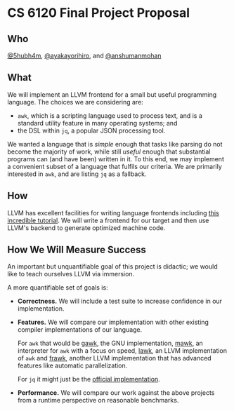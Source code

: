 # CS 6120 Final Project Proposal

## Who

[@5hubh4m](github.com/5hubh4m), [@ayakayorihiro](github.com/ayakayorihiro), and [@anshumanmohan](github.com/anshumanmohan)

## What

We will implement an LLVM frontend for a small but useful programming language. The choices we are considering are:

- `awk`, which is a scripting language used to process text, and is a standard utility feature in many operating systems; and
- the DSL within `jq`, a popular JSON processing tool.

We wanted a language that is *simple* enough that tasks like parsing do not become the majority of work, while still *useful* enough that substantial programs can (and have been) written in it. To this end, we may implement a convenient subset of a language that fulfils our criteria. We are primarily interested in `awk`, and are listing `jq` as a fallback.

## How

LLVM has excellent facilities for writing language frontends including [this incredible tutorial](https://releases.llvm.org/13.0.0/docs/tutorial/index.html). We will write a frontend for our target and then use LLVM's backend to generate optimized machine code.

## How We Will Measure Success

An important but unquantifiable goal of this project is didactic; we would like to teach ourselves LLVM via immersion.

A more quantifiable set of goals is:

- **Correctness.** We will include a test suite to increase confidence in our implementation. 
- **Features.** We will compare our implementation with other existing compiler implementations of our language.

    For `awk` that would be [gawk](https://www.gnu.org/software/gawk/), the GNU implementation, [mawk](https://invisible-island.net/mawk/), an interpreter for `awk` with a focus on speed, [lawk](http://lawk.sourceforge.net/), an LLVM implementation of `awk` and [frawk](https://github.com/ezrosent/frawk), another LLVM implementation that has advanced features like automatic parallelization.
    
    For `jq` it might just be the [official implementation](https://stedolan.github.io/jq/).
    
- **Performance.** We will compare our work against the above projects from a runtime perspective on reasonable benchmarks.
